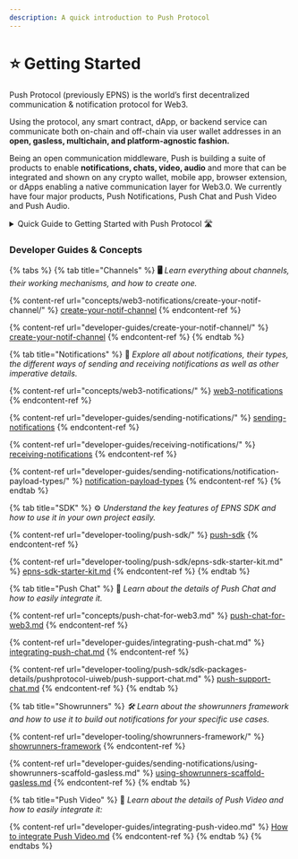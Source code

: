 ```yaml
---
description: A quick introduction to Push Protocol
---
```


# ⭐ Getting Started

Push Protocol (previously EPNS) is the world’s first decentralized communication & notification protocol for Web3.

Using the protocol, any smart contract, dApp, or backend service can communicate both on-chain and off-chain via user wallet addresses in an **open, gasless, multichain, and platform-agnostic fashion.**

Being an open communication middleware, Push is building a suite of products to enable **notifications, chats, video, audio** and more that can be integrated and shown on any crypto wallet, mobile app, browser extension, or dApps enabling a native communication layer for Web3.0. We currently have four major products, Push Notifications, Push Chat and Push Video and Push Audio.

<details>

<summary>Quick Guide to Getting Started with Push Protocol 🛣</summary>

* Any user who activates themselves on the protocol to send a notification is called a [**Channel**](https://whitepaper.epns.io/protocol-specs-section/epns-protocol/channels).
* In other words, a [**Channel**](https://whitepaper.epns.io/protocol-specs-section/epns-protocol/channels) is any service (protocol, dApp, or even web2 service) that wants to send notifications out to web3 usernames (wallet addresses).
* A wallet address can create only one [**Channel**](https://whitepaper.epns.io/protocol-specs-section/epns-protocol/channels) on the protocol.
* A channel is free to delegate (or revoke delegates) sending notifications functionality to any other wallet addresses on their behalf.
* Creating a channel requires 50 **PUSH**, Channel info (Channel name, Image, description, CTA), and some **ETH**.
* Channels can send notifications to their users(wallet addresses) in a number of ways, including:
  * [Javascript SDK](developer-tooling/push-sdk/sdk-packages-details/pushprotocol-restapi/for-notification/send-notifications.md) (**Gasless.** Best for automated logic from dApp / Backend)
  * [**Showrunners Framework**](developer-tooling/showrunners-framework/) (**Scaffold/Gasless.** Best for automated logic via scaffold backend)
  * Smart contract to Smart contract (**requires gas**, Best for instant on-chain events, piggybacks on an on-chain transaction via Interface ABI call)
  * Manually from Push dApp (**Gasless**, Best for manual logic)
  * Users can gaslessly opt-in to receive notifications from these Channels. See the [**entire walkthrough here**](https://app.epns.io/#/live\_walkthrough).
* Opted-in users are called subscribers of the Channels. Subscribers of the Channel receive notifications from those Channels in their Inboxes.
* Non-opted users or non-subscribers of the Channel aren't alerted when they receive a notif from a non-subscribed channel, instead, it lands in their spam folder.
* Currently, we have [**Staging**](https://staging.push.org/#/channels) and [**Prod**](https://app.push.org/) dApp that interfaces with EPNS Protocol to enable communication & notifications.

</details>

### Developer Guides & Concepts

{% tabs %}
{% tab title="Channels" %}
**🖥** _Learn everything about channels, their working mechanisms, and how to create one._

{% content-ref url="concepts/web3-notifications/create-your-notif-channel/" %}
[create-your-notif-channel](concepts/web3-notifications/create-your-notif-channel/)
{% endcontent-ref %}

{% content-ref url="developer-guides/create-your-notif-channel/" %}
[create-your-notif-channel](developer-guides/create-your-notif-channel/)
{% endcontent-ref %}
{% endtab %}

{% tab title="Notifications" %}
🔔 _Explore all about notifications, their types, the different ways of sending and receiving notifications as well as other imperative details._

{% content-ref url="concepts/web3-notifications/" %}
[web3-notifications](concepts/web3-notifications/)
{% endcontent-ref %}

{% content-ref url="developer-guides/sending-notifications/" %}
[sending-notifications](developer-guides/sending-notifications/)
{% endcontent-ref %}

{% content-ref url="developer-guides/receiving-notifications/" %}
[receiving-notifications](developer-guides/receiving-notifications/)
{% endcontent-ref %}

{% content-ref url="developer-guides/sending-notifications/notification-payload-types/" %}
[notification-payload-types](developer-guides/sending-notifications/notification-payload-types/)
{% endcontent-ref %}
{% endtab %}

{% tab title="SDK" %}
⚙ _Understand the key features of EPNS SDK and how to use it in your own project easily._&#x20;

{% content-ref url="developer-tooling/push-sdk/" %}
[push-sdk](developer-tooling/push-sdk/)
{% endcontent-ref %}

{% content-ref url="developer-tooling/push-sdk/epns-sdk-starter-kit.md" %}
[epns-sdk-starter-kit.md](developer-tooling/push-sdk/epns-sdk-starter-kit.md)
{% endcontent-ref %}
{% endtab %}

{% tab title="Push Chat" %}
📝 _Learn about the details of Push Chat and how to easily integrate it._

{% content-ref url="concepts/push-chat-for-web3.md" %}
[push-chat-for-web3.md](concepts/push-chat-for-web3.md)
{% endcontent-ref %}

{% content-ref url="developer-guides/integrating-push-chat.md" %}
[integrating-push-chat.md](developer-guides/integrating-push-chat.md)
{% endcontent-ref %}

{% content-ref url="developer-tooling/push-sdk/sdk-packages-details/pushprotocol-uiweb/push-support-chat.md" %}
[push-support-chat.md](developer-tooling/push-sdk/sdk-packages-details/pushprotocol-uiweb/push-support-chat.md)
{% endcontent-ref %}
{% endtab %}

{% tab title="Showrunners" %}
_🛠 Learn about the showrunners framework and how to use it to build out notifications for your specific use cases._

{% content-ref url="developer-tooling/showrunners-framework/" %}
[showrunners-framework](developer-tooling/showrunners-framework/)
{% endcontent-ref %}

{% content-ref url="developer-guides/sending-notifications/using-showrunners-scaffold-gasless.md" %}
[using-showrunners-scaffold-gasless.md](developer-guides/sending-notifications/using-showrunners-scaffold-gasless.md)
{% endcontent-ref %}
{% endtab %}

{% tab title="Push Video" %}
📝 _Learn about the details of Push Video and how to easily integrate it:_

{% content-ref url="developer-guides/integrating-push-video.md" %}
[How to integrate Push Video.md](developer-guides/integrating-push-video.md)
{% endcontent-ref %}
{% endtab %}
{% endtabs %}
